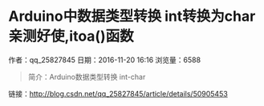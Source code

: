 # Arduino中数据类型转换  int转换为char  亲测好使,itoa()函数
作者：qq_25827845
日期：2016-11-20 16:16
浏览量：6588
> 简介：Arduino数据类型转换 int-char

 链接：http://blog.csdn.net/qq_25827845/article/details/50905453
